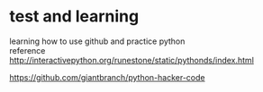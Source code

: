 # test and learning
learning how to use github and practice python  
reference  		
http://interactivepython.org/runestone/static/pythonds/index.html 		

https://github.com/giantbranch/python-hacker-code  
